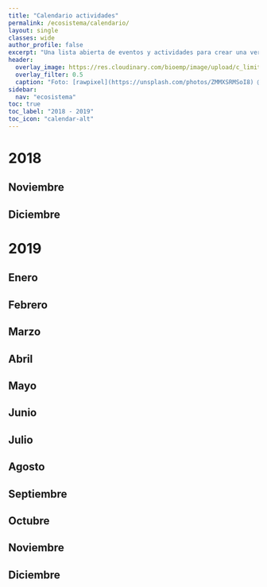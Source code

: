 ```yaml
---
title: "Calendario actividades"
permalink: /ecosistema/calendario/
layout: single
classes: wide
author_profile: false
excerpt: "Una lista abierta de eventos y actividades para crear una verdadera comunidad de Bioemprendedores."
header:
  overlay_image: https://res.cloudinary.com/bioemp/image/upload/c_limit,f_auto,q_auto,w_1200/b2/calendario.jpg
  overlay_filter: 0.5
  caption: "Foto: [rawpixel](https://unsplash.com/photos/ZMMXSRMSoI8) @ Unsplash"
sidebar:
  nav: "ecosistema"
toc: true
toc_label: "2018 - 2019"
toc_icon: "calendar-alt"
---
```


# 2018

## <i class="fal fa-calendar-check"></i> Noviembre

## <i class="fal fa-calendar-check"></i> Diciembre

# 2019

## <i class="fal fa-calendar-check"></i> Enero

## <i class="fal fa-calendar-check"></i> Febrero

## <i class="fal fa-calendar-check"></i> Marzo

## <i class="fal fa-calendar-check"></i> Abril

## <i class="fal fa-calendar-check"></i> Mayo

## <i class="fal fa-calendar-check"></i> Junio

## <i class="fal fa-calendar-check"></i> Julio

## <i class="fal fa-calendar-check"></i> Agosto

## <i class="fal fa-calendar-check"></i> Septiembre

## <i class="fal fa-calendar-check"></i> Octubre

## <i class="fal fa-calendar-check"></i> Noviembre

## <i class="fal fa-calendar-check"></i> Diciembre